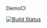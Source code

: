 DemoCI

[![Build Status](https://travis-ci.com/stamilselvan/DemoCI.svg?branch=master)](https://travis-ci.com/stamilselvan/DemoCI)
